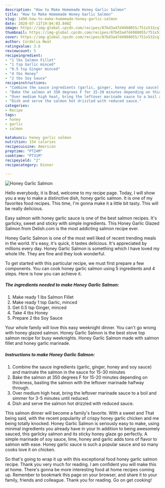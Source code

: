 ```yaml
---
description: "How to Make Homemade Honey Garlic Salmon"
title: "How to Make Homemade Honey Garlic Salmon"
slug: 1490-how-to-make-homemade-honey-garlic-salmon
date: 2020-07-11T19:04:03.840Z
image: https://img-global.cpcdn.com/recipes/87bd3a47d4988055/751x532cq70/honey-garlic-salmon-recipe-main-photo.jpg
thumbnail: https://img-global.cpcdn.com/recipes/87bd3a47d4988055/751x532cq70/honey-garlic-salmon-recipe-main-photo.jpg
cover: https://img-global.cpcdn.com/recipes/87bd3a47d4988055/751x532cq70/honey-garlic-salmon-recipe-main-photo.jpg
author: Cordelia Neal
ratingvalue: 3.6
reviewcount: 5
recipeingredient:
- "1 lbs Salmon Fillet"
- "1 tsp Garlic minced"
- "0.5 tsp Ginger minced"
- "4 tbs Honey"
- "2 tbs Soy Sauce"
recipeinstructions:
- "Combine the sauce ingredients (garlic, ginger, honey and soy sauce) and marinate the salmon in the sauce for 15-30 minutes"
- "Bake the salmon at 350 degrees F for 15-20 minutes depending on thickness, basting the salmon with the leftover marinade halfway through."
- "Over medium high heat, bring the leftover marinade sauce to a boil and simmer for 3-5 minutes until reduced."
- "Dish and serve the salmon hot drizzled with reduced sauce."
categories:
- Recipe
tags:
- honey
- garlic
- salmon

katakunci: honey garlic salmon 
nutrition: 154 calories
recipecuisine: American
preptime: "PT24M"
cooktime: "PT31M"
recipeyield: "2"
recipecategory: Dinner

---
```



![Honey Garlic Salmon](https://img-global.cpcdn.com/recipes/87bd3a47d4988055/751x532cq70/honey-garlic-salmon-recipe-main-photo.jpg)

Hello everybody, it is Brad, welcome to my recipe page. Today, I will show you a way to make a distinctive dish, honey garlic salmon. It is one of my favorites food recipes. This time, I'm gonna make it a little bit tasty. This will be really delicious.

Easy salmon with honey garlic sauce is one of the best salmon recipes. It&#39;s garlicky, sweet and sticky with simple ingredients. This Honey Garlic Glazed Salmon from Delish.com is the most addicting salmon recipe ever.

Honey Garlic Salmon is one of the most well liked of recent trending meals in the world. It's easy, it's quick, it tastes delicious. It's appreciated by millions every day. Honey Garlic Salmon is something which I have loved my whole life. They are fine and they look wonderful.


To get started with this particular recipe, we must first prepare a few components. You can cook honey garlic salmon using 5 ingredients and 4 steps. Here is how you can achieve it.

<!--inarticleads1-->

##### The ingredients needed to make Honey Garlic Salmon:

1. Make ready 1 lbs Salmon Fillet
1. Make ready 1 tsp Garlic, minced
1. Get 0.5 tsp Ginger, minced
1. Take 4 tbs Honey
1. Prepare 2 tbs Soy Sauce


Your whole family will love this easy weeknight dinner. You can&#39;t go wrong with honey glazed salmon. Honey Garlic Salmon is the best stove top salmon recipe for busy weeknights. Honey Garlic Salmon made with salmon fillet and honey garlic marinade. 

<!--inarticleads2-->

##### Instructions to make Honey Garlic Salmon:

1. Combine the sauce ingredients (garlic, ginger, honey and soy sauce) and marinate the salmon in the sauce for 15-30 minutes
1. Bake the salmon at 350 degrees F for 15-20 minutes depending on thickness, basting the salmon with the leftover marinade halfway through.
1. Over medium high heat, bring the leftover marinade sauce to a boil and simmer for 3-5 minutes until reduced.
1. Dish and serve the salmon hot drizzled with reduced sauce.


This salmon dinner will become a family&#39;s favorite. With a sweet and That being said, with the recent popularity of crispy honey garlic chicken and me being totally knocked. Honey Garlic Salmon is seriously easy to make, using minimal ingredients you already have in your In addition to being awesomely sauced, this garlicky salmon and its sticky honey glaze go perfectly. A simple marinade of soy sauce, lime, honey and garlic adds tons of flavor to salmon with ease. Honey garlic sauce is such a popular sauce and so many cooks love it on chicken. 

So that's going to wrap it up with this exceptional food honey garlic salmon recipe. Thank you very much for reading. I am confident you will make this at home. There's gonna be more interesting food at home recipes coming up. Remember to bookmark this page on your browser, and share it to your family, friends and colleague. Thank you for reading. Go on get cooking!
